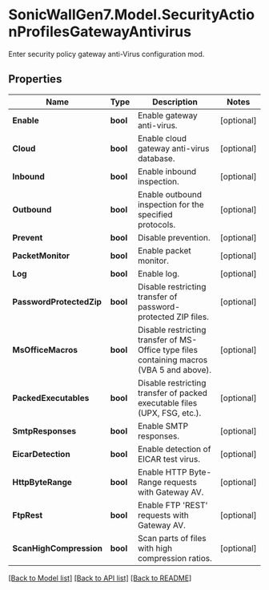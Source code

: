 # SonicWallGen7.Model.SecurityActionProfilesGatewayAntivirus
Enter security policy gateway anti-Virus configuration mod.

## Properties

Name | Type | Description | Notes
------------ | ------------- | ------------- | -------------
**Enable** | **bool** | Enable gateway anti-virus. | [optional] 
**Cloud** | **bool** | Enable cloud gateway anti-virus database. | [optional] 
**Inbound** | **bool** | Enable inbound inspection. | [optional] 
**Outbound** | **bool** | Enable outbound inspection for the specified protocols. | [optional] 
**Prevent** | **bool** | Disable prevention. | [optional] 
**PacketMonitor** | **bool** | Enable packet monitor. | [optional] 
**Log** | **bool** | Enable log. | [optional] 
**PasswordProtectedZip** | **bool** | Disable restricting transfer of password-protected ZIP files. | [optional] 
**MsOfficeMacros** | **bool** | Disable restricting transfer of MS-Office type files containing macros (VBA 5 and above). | [optional] 
**PackedExecutables** | **bool** | Disable restricting transfer of packed executable files (UPX, FSG, etc.). | [optional] 
**SmtpResponses** | **bool** | Enable SMTP responses. | [optional] 
**EicarDetection** | **bool** | Enable detection of EICAR test virus. | [optional] 
**HttpByteRange** | **bool** | Enable HTTP Byte-Range requests with Gateway AV. | [optional] 
**FtpRest** | **bool** | Enable FTP &#39;REST&#39; requests with Gateway AV. | [optional] 
**ScanHighCompression** | **bool** | Scan parts of files with high compression ratios. | [optional] 

[[Back to Model list]](../README.md#documentation-for-models) [[Back to API list]](../README.md#documentation-for-api-endpoints) [[Back to README]](../README.md)

